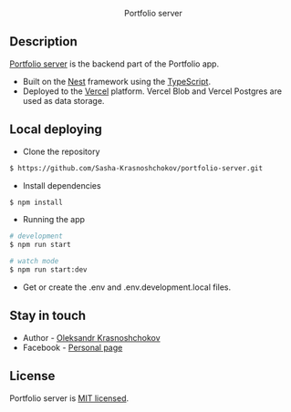 <p align="center">
  Portfolio server
</p>

## Description

[Portfolio server](https://github.com/Sasha-Krasnoshchokov/portfolio-server) is the backend part of the Portfolio app.

  * Built on the [Nest](https://github.com/nestjs/nest) framework using the [TypeScript](https://www.typescriptlang.org/).
  * Deployed to the [Vercel](https://vercel.com/docs) platform. Vercel Blob and Vercel Postgres are used as data storage.

## Local deploying
  * Clone the repository
```bash
$ https://github.com/Sasha-Krasnoshchokov/portfolio-server.git
```
  * Install dependencies
```bash
$ npm install
```
  * Running the app

```bash
# development
$ npm run start

# watch mode
$ npm run start:dev
```
  * Get or create the .env and .env.development.local files.

## Stay in touch

- Author - [Oleksandr Krasnoshchokov](portfolio.com)
- Facebook - [Personal page](https://www.facebook.com/oleksandr.krasnoshchokov?locale=uk_UA)

## License

Portfolio server is [MIT licensed](https://en.wikipedia.org/wiki/MIT_License).
